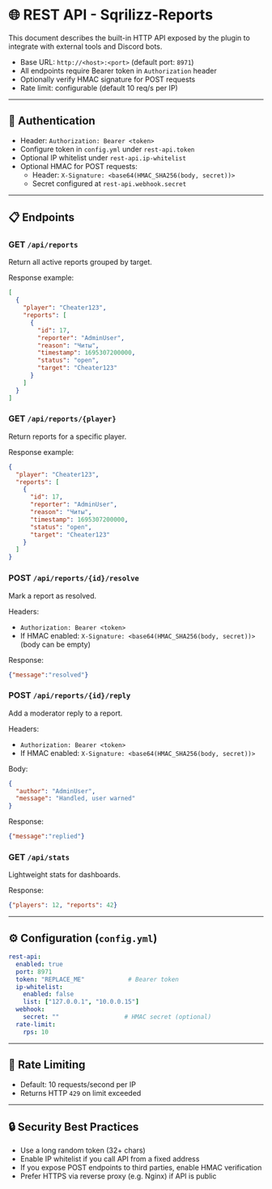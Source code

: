 # 🌐 REST API - Sqrilizz-Reports

This document describes the built-in HTTP API exposed by the plugin to integrate with external tools and Discord bots.

- Base URL: `http://<host>:<port>` (default port: `8971`)
- All endpoints require Bearer token in `Authorization` header
- Optionally verify HMAC signature for POST requests
- Rate limit: configurable (default 10 req/s per IP)

---

## 🔐 Authentication

- Header: `Authorization: Bearer <token>`
- Configure token in `config.yml` under `rest-api.token`
- Optional IP whitelist under `rest-api.ip-whitelist`
- Optional HMAC for POST requests:
  - Header: `X-Signature: <base64(HMAC_SHA256(body, secret))>`
  - Secret configured at `rest-api.webhook.secret`

---

## 📋 Endpoints

### GET `/api/reports`
Return all active reports grouped by target.

Response example:
```json
[
  {
    "player": "Cheater123",
    "reports": [
      {
        "id": 17,
        "reporter": "AdminUser",
        "reason": "Читы",
        "timestamp": 1695307200000,
        "status": "open",
        "target": "Cheater123"
      }
    ]
  }
]
```

### GET `/api/reports/{player}`
Return reports for a specific player.

Response example:
```json
{
  "player": "Cheater123",
  "reports": [
    {
      "id": 17,
      "reporter": "AdminUser",
      "reason": "Читы",
      "timestamp": 1695307200000,
      "status": "open",
      "target": "Cheater123"
    }
  ]
}
```

### POST `/api/reports/{id}/resolve`
Mark a report as resolved.

Headers:
- `Authorization: Bearer <token>`
- If HMAC enabled: `X-Signature: <base64(HMAC_SHA256(body, secret))>` (body can be empty)

Response:
```json
{"message":"resolved"}
```

### POST `/api/reports/{id}/reply`
Add a moderator reply to a report.

Headers:
- `Authorization: Bearer <token>`
- If HMAC enabled: `X-Signature: <base64(HMAC_SHA256(body, secret))>`

Body:
```json
{
  "author": "AdminUser",
  "message": "Handled, user warned"
}
```

Response:
```json
{"message":"replied"}
```

### GET `/api/stats`
Lightweight stats for dashboards.

Response:
```json
{"players": 12, "reports": 42}
```

---

## ⚙️ Configuration (`config.yml`)

```yaml
rest-api:
  enabled: true
  port: 8971
  token: "REPLACE_ME"            # Bearer token
  ip-whitelist:
    enabled: false
    list: ["127.0.0.1", "10.0.0.15"]
  webhook:
    secret: ""                  # HMAC secret (optional)
  rate-limit:
    rps: 10
```

---

## 🚦 Rate Limiting
- Default: 10 requests/second per IP
- Returns HTTP `429` on limit exceeded

---

## 🔒 Security Best Practices
- Use a long random token (32+ chars)
- Enable IP whitelist if you call API from a fixed address
- If you expose POST endpoints to third parties, enable HMAC verification
- Prefer HTTPS via reverse proxy (e.g. Nginx) if API is public
